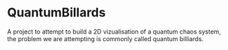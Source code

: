 # QuantumBillards
A project to attempt to build a 2D vizualisation of a quantum chaos system, the problem we are attempting is commonly called quantum billiards. 
